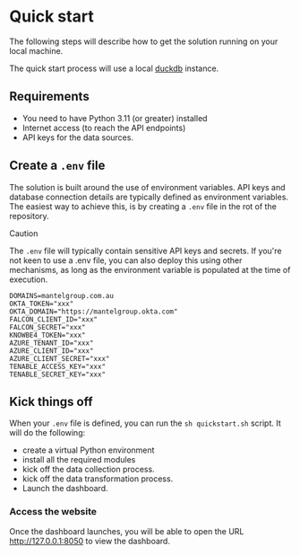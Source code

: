 # Quick start

The following steps will describe how to get the solution running on your local machine.

The quick start process will use a local [duckdb](https://duckdb.org) instance.

## Requirements

* You need to have Python 3.11 (or greater) installed
* Internet access (to reach the API endpoints)
* API keys for the data sources.

## Create a `.env` file

The solution is built around the use of environment variables.  API keys and database connection details are typically defined as environment variables.  The easiest way to achieve this, is by creating a `.env` file in the rot of the repository.

> [!CAUTION]
> The `.env` file will typically contain sensitive API keys and secrets.  If you're not keen to use a .env file, you can also deploy this using other mechanisms, as long as the environment variable is populated at the time of execution.

```
DOMAINS=mantelgroup.com.au
OKTA_TOKEN="xxx"
OKTA_DOMAIN="https://mantelgroup.okta.com"
FALCON_CLIENT_ID="xxx"
FALCON_SECRET="xxx"
KNOWBE4_TOKEN="xxx"
AZURE_TENANT_ID="xxx"
AZURE_CLIENT_ID="xxx"
AZURE_CLIENT_SECRET="xxx"
TENABLE_ACCESS_KEY="xxx"
TENABLE_SECRET_KEY="xxx"
```

## Kick things off

When your `.env` file is defined, you can run the `sh quickstart.sh` script.  It will do the following:
* create a virtual Python environment
* install all the required modules
* kick off the data collection process.
* kick off the data transformation process.
* Launch the dashboard.

### Access the website

Once the dashboard launches, you will be able to open the URL http://127.0.0.1:8050 to view the dashboard.

